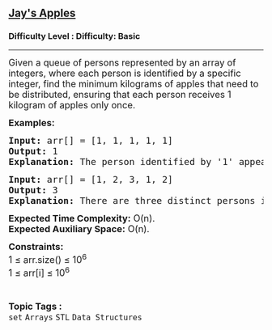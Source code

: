 <h2><a href="https://www.geeksforgeeks.org/problems/jays-apples2724/1?page=1&sortBy=difficulty">Jay's Apples</a></h2><h3>Difficulty Level : Difficulty: Basic</h3><hr><div class="problems_problem_content__Xm_eO"><p><span style="font-size: 18px;">Given a queue of persons represented by an array of integers, where each person is identified by a specific integer, find the minimum kilograms of apples that need to be distributed, ensuring that each person receives 1 kilogram of apples only once.</span></p>
<p><span style="font-size: 18px;"><strong>Examples:</strong></span></p>
<pre><span style="font-size: 18px;"><strong>Input:</strong> arr[] = [1, 1, 1, 1, 1]
<strong>Output:</strong> 1
<strong>Explanation: </strong>The person identified by '1' appears multiple times but will only receive 1 kilogram of apples once. Therefore, the minimum apples required is 1 kg.
</span></pre>
<pre><span style="font-size: 18px;"><strong>Input:</strong> arr[] = [1, 2, 3, 1, 2]<strong>
Output:</strong> 3<br><strong>Explanation:</strong> There are three distinct persons in the queue, so 3 kilograms of apples need to be distributed.</span></pre>
<p><span style="font-size: 18px;"><strong>Expected Time Complexity:</strong> O(n).<br><strong>Expected Auxiliary Space:</strong> O(n).</span></p>
<p><span style="font-size: 18px;"><strong>Constraints:</strong><br>1 ≤ arr.size() ≤ 10<sup>6</sup><br>1 ≤ arr[i] ≤ 10<sup>6</sup></span></p></div><br><p><span style=font-size:18px><strong>Topic Tags : </strong><br><code>set</code>&nbsp;<code>Arrays</code>&nbsp;<code>STL</code>&nbsp;<code>Data Structures</code>&nbsp;